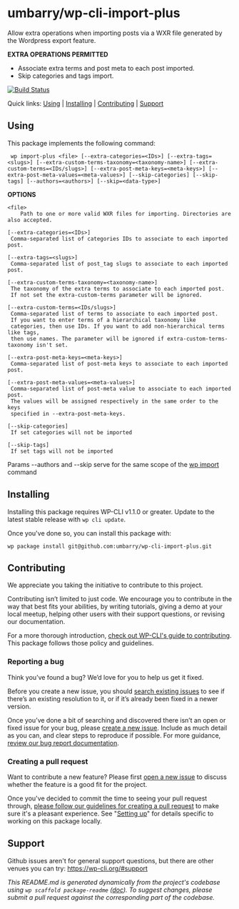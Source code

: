 umbarry/wp-cli-import-plus
===================

Allow extra operations when importing posts via a WXR file generated by the Wordpress export feature.

**EXTRA OPERATIONS PERMITTED**

 - Associate extra terms and post meta to each post imported.
 - Skip categories and tags import.

[![Build Status](https://travis-ci.org/umbarry/wp-cli-import-plus.svg?branch=master)](https://travis-ci.org/umbarry/wp-cli-import-plus)

Quick links: [Using](#using) | [Installing](#installing) | [Contributing](#contributing) | [Support](#support)

## Using

This package implements the following command:

	 wp import-plus <file> [--extra-categories=<IDs>] [--extra-tags=<slugs>] [--extra-custom-terms-taxonomy=<taxonomy-name>] [--extra-custom-terms=<IDs/slugs>] [--extra-post-meta-keys=<meta-keys>] [--extra-post-meta-values=<meta-values>] [--skip-categories] [--skip-tags] [--authors=<authors>] [--skip=<data-type>]

**OPTIONS**

	<file>
		Path to one or more valid WXR files for importing. Directories are also accepted.
		
	[--extra-categories=<IDs>]
	 Comma-separated list of categories IDs to associate to each imported post.
	 
	[--extra-tags=<slugs>]
	 Comma-separated list of post_tag slugs to associate to each imported post.
	 
	[--extra-custom-terms-taxonomy=<taxonomy-name>]
	 The taxonomy of the extra terms to associate to each imported post. 
	 If not set the extra-custom-terms parameter will be ignored.
	 
	[--extra-custom-terms=<IDs/slugs>]
	 Comma-separated list of terms to associate to each imported post. 
	 If you want to enter terms of a hierarchical taxonomy like
	 categories, then use IDs. If you want to add non-hierarchical terms like tags, 
	 then use names. The parameter will be ignored if extra-custom-terms-taxonomy isn't set.
     
    [--extra-post-meta-keys=<meta-keys>]
     Comma-separated list of post-meta keys to associate to each imported post.
     	
    [--extra-post-meta-values=<meta-values>]
     Comma-separated list of post-meta value to associate to each imported post.
     The values will be assigned respectively in the same order to the keys 
     specified in --extra-post-meta-keys.
     
    [--skip-categories]
     If set categories will not be imported
    	
	[--skip-tags]
	 If set tags will not be imported

Params --authors and --skip serve for the same scope of the [wp import](https://developer.wordpress.org/cli/commands/import/) command

## Installing

Installing this package requires WP-CLI v1.1.0 or greater. Update to the latest stable release with `wp cli update`.

Once you've done so, you can install this package with:

    wp package install git@github.com:umbarry/wp-cli-import-plus.git

## Contributing

We appreciate you taking the initiative to contribute to this project.

Contributing isn’t limited to just code. We encourage you to contribute in the way that best fits your abilities, by writing tutorials, giving a demo at your local meetup, helping other users with their support questions, or revising our documentation.

For a more thorough introduction, [check out WP-CLI's guide to contributing](https://make.wordpress.org/cli/handbook/contributing/). This package follows those policy and guidelines.

### Reporting a bug

Think you’ve found a bug? We’d love for you to help us get it fixed.

Before you create a new issue, you should [search existing issues](https://github.com/umbarry/wp-cli-import-plus/issues?q=label%3Abug%20) to see if there’s an existing resolution to it, or if it’s already been fixed in a newer version.

Once you’ve done a bit of searching and discovered there isn’t an open or fixed issue for your bug, please [create a new issue](https://github.com/umbarry/wp-cli-import-plus/issues/new). Include as much detail as you can, and clear steps to reproduce if possible. For more guidance, [review our bug report documentation](https://make.wordpress.org/cli/handbook/bug-reports/).

### Creating a pull request

Want to contribute a new feature? Please first [open a new issue](https://github.com/umbarry/wp-cli-import-plus/issues/new) to discuss whether the feature is a good fit for the project.

Once you've decided to commit the time to seeing your pull request through, [please follow our guidelines for creating a pull request](https://make.wordpress.org/cli/handbook/pull-requests/) to make sure it's a pleasant experience. See "[Setting up](https://make.wordpress.org/cli/handbook/pull-requests/#setting-up)" for details specific to working on this package locally.

## Support

Github issues aren't for general support questions, but there are other venues you can try: https://wp-cli.org/#support


*This README.md is generated dynamically from the project's codebase using `wp scaffold package-readme` ([doc](https://github.com/wp-cli/scaffold-package-command#wp-scaffold-package-readme)). To suggest changes, please submit a pull request against the corresponding part of the codebase.*
